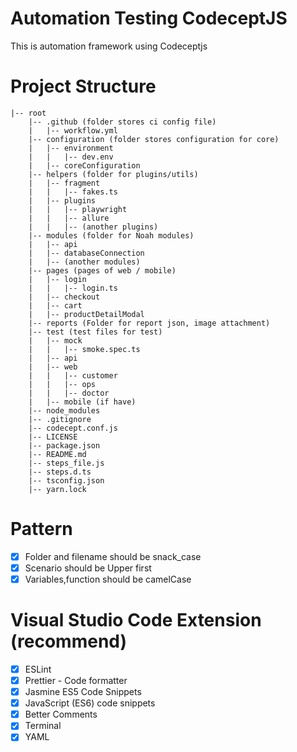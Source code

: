 # Automation Testing CodeceptJS

This is automation framework using Codeceptjs

# Project Structure

```
|-- root
    |-- .github (folder stores ci config file)
    |   |-- workflow.yml
    |-- configuration (folder stores configuration for core)
    |   |-- environment
    |   |   |-- dev.env
    |   |-- coreConfiguration
    |-- helpers (folder for plugins/utils)
    |   |-- fragment
    |   |   |-- fakes.ts
    |   |-- plugins
    |   |   |-- playwright
    |   |   |-- allure
    |   |   |-- (another plugins)
    |-- modules (folder for Noah modules)
    |   |-- api
    |   |-- databaseConnection
    |   |-- (another modules)
    |-- pages (pages of web / mobile)
    |   |-- login
    |   |   |-- login.ts
    |   |-- checkout
    |   |-- cart
    |   |-- productDetailModal
    |-- reports (Folder for report json, image attachment)
    |-- test (test files for test)
    |   |-- mock
    |   |   |-- smoke.spec.ts
    |   |-- api
    |   |-- web
    |   |   |-- customer
    |   |   |-- ops
    |   |   |-- doctor
    |   |-- mobile (if have)
    |-- node_modules
    |-- .gitignore  
    |-- codecept.conf.js
    |-- LICENSE
    |-- package.json
    |-- README.md
    |-- steps_file.js
    |-- steps.d.ts
    |-- tsconfig.json
    |-- yarn.lock
```

# Pattern

- [x] Folder and filename should be snack_case
- [x] Scenario should be Upper first
- [x] Variables,function should be camelCase

# Visual Studio Code Extension (recommend)

- [x] ESLint
- [x] Prettier - Code formatter
- [x] Jasmine ES5 Code Snippets
- [x] JavaScript (ES6) code snippets
- [x] Better Comments
- [x] Terminal
- [x] YAML
